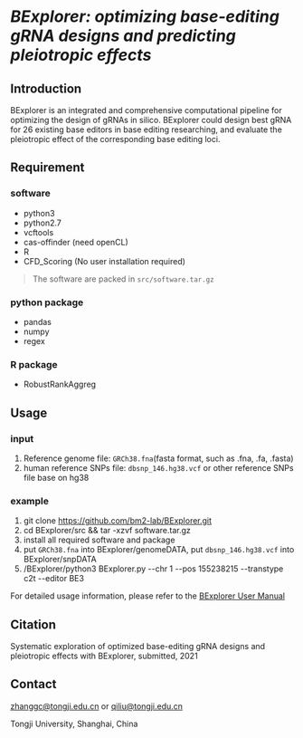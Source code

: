 # _BExplorer: optimizing base-editing gRNA designs and predicting pleiotropic effects_

## Introduction
BExplorer is an integrated and comprehensive computational pipeline for optimizing the design of gRNAs in silico. BExplorer could design best gRNA for 26 existing base editors in base editing researching, and evaluate the pleiotropic effect of the corresponding base editing loci.

## Requirement
### software
* python3
* python2.7
* vcftools
* cas-offinder (need openCL)
* R
* CFD_Scoring (No user installation required)
> The software are packed in `src/software.tar.gz`
### python package
* pandas
* numpy
* regex
### R package
* RobustRankAggreg

## Usage
### input
1. Reference genome file: `GRCh38.fna`(fasta format, such as .fna, .fa, .fasta)
2. human reference SNPs file: `dbsnp_146.hg38.vcf` or other reference SNPs file base on hg38

### example
1. git clone https://github.com/bm2-lab/BExplorer.git
2. cd BExplorer/src && tar -xzvf software.tar.gz 
3. install all required software and package
4. put `GRCh38.fna` into BExplorer/genomeDATA, put `dbsnp_146.hg38.vcf` into BExplorer/snpDATA
5. /BExplorer/python3 BExplorer.py --chr 1 --pos 155238215 --transtype c2t --editor BE3

For detailed usage information, please refer to the [BExplorer User Manual](/doc/BExplorer_User_Manual.md)

## Citation
Systematic exploration of optimized base-editing gRNA designs and pleiotropic effects with BExplorer, submitted, 2021

## Contact
zhanggc@tongji.edu.cn or qiliu@tongji.edu.cn

Tongji University, Shanghai, China
